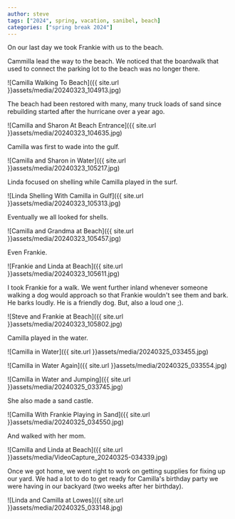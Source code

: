 ```yaml
---
author: steve
tags: ["2024", spring, vacation, sanibel, beach]
categories: ["spring break 2024"]
---
```

On our last day we took Frankie with us to the beach.  

Cammilla lead the way to the beach.  We noticed that the boardwalk that used to connect the parking lot to the beach was no longer there.  

![Camilla Walking To Beach]({{ site.url }}assets/media/20240323_104913.jpg)  

The beach had been restored with many, many truck loads of sand since rebuilding started after the hurricane over a year ago.  

![Camilla and Sharon At Beach Entrance]({{ site.url }}assets/media/20240323_104635.jpg)  

Camilla was first to wade into the gulf.  

![Camilla and Sharon in Water]({{ site.url }}assets/media/20240323_105217.jpg)  

Linda focused on shelling while Camilla played in the surf.  

![Linda Shelling With Camilla in Gulf]({{ site.url }}assets/media/20240323_105313.jpg)  

Eventually we all looked for shells.  

![Camilla and Grandma at Beach]({{ site.url }}assets/media/20240323_105457.jpg)  

Even Frankie.  

![Frankie and Linda at Beach]({{ site.url }}assets/media/20240323_105611.jpg)  

I took Frankie for a walk.  We went further inland whenever someone walking a dog would approach so that Frankie wouldn't see them and bark.  He barks loudly.  He is a friendly dog.  But, also a loud one ;).

![Steve and Frankie at Beach]({{ site.url }}assets/media/20240323_105802.jpg)  

Camilla played in the water.  

![Camilla in Water]({{ site.url }}assets/media/20240325_033455.jpg)  

![Camilla in Water Again]({{ site.url }}assets/media/20240325_033554.jpg)  

![Camilla in Water and Jumping]({{ site.url }}assets/media/20240325_033745.jpg)  

She also made a sand castle.  

![Camilla With Frankie Playing in Sand]({{ site.url }}assets/media/20240325_034550.jpg)  

And walked with her mom.  

![Camilla and Linda at Beach]({{ site.url }}assets/media/VideoCapture_20240325-034339.jpg)  


Once we got home, we went right to work on getting supplies for fixing up our yard.  We had a lot to do to get ready for Camilla's birthday party we were having in our backyard (two weeks after her birthday).

![Linda and Camilla at Lowes]({{ site.url }}assets/media/20240325_033148.jpg)  


